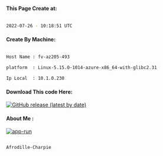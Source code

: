 
   
#### This Page Create at:

```bash

2022-07-26 - 10:18:51 UTC

```

#### Create By Machine:

```bash

Host Name : fv-az205-493

platform  : Linux-5.15.0-1014-azure-x86_64-with-glibc2.31

Ip Local  : 10.1.0.230

```
#### Download This code Here:

[![GitHub release (latest by date)](https://img.shields.io/github/v/release/Afrodille-Charpie/App-Run-1?style=for-the-badge&label=Download)](https://github.com/Afrodille-Charpie/App-Run-1/releases) 

</p> 

#### About Me :

[![app-run](https://github.com/Afrodille-Charpie/App-Run-1/actions/workflows/app-run.yml/badge.svg)](https://github.com/Afrodille-Charpie/App-Run-1/actions/workflows/app-run.yml)

```bash

Afrodille-Charpie

```

